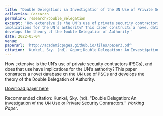 ```yaml
---
title: "Double Delegation: An Investigation of the UN Use of Private Security Contractors"
collection: Research
permalink: research/double_delegation
excerpt: 'How extensive is the UN’s use of private security contractors (PSCs), and does that use have
implications for the UN’s authority? This paper constructs a novel database on the UN use of PSCs and
develops the theory of the Double Delegation of Authority.'
date: 2022-05-04
venue:
paperurl: 'http://academicpages.github.io/files/paper3.pdf'
citation: 'Kunkel, Sky. (nd). &quot;Double Delegation: An Investigation of the UN Use of Private Security Contractors.&quot;'
---
```

How extensive is the UN’s use of private security contractors (PSCs), and does that use have
implications for the UN’s authority? This paper constructs a novel database on the UN use of PSCs and
develops the theory of the Double Delegation of Authority.

[Download paper here](http://academicpages.github.io/files/paper3.pdf)

Recommended citation: Kunkel, Sky. (nd). "Double Delegation: An Investigation of the UN Use of Private Security Contractors." <i>Working Paper</i>.
